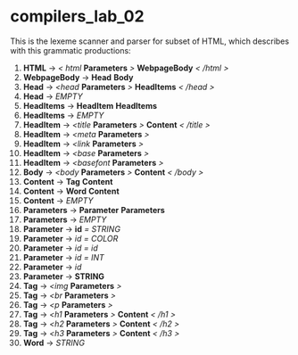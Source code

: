  compilers_lab_02
================
This is the lexeme scanner and parser for subset of HTML, which describes with this grammatic productions:

1. **HTML** -> *< html* **Parameters** *>* **WebpageBody** *< /html >*
2. **WebpageBody** -> **Head** **Body**
3. **Head** -> *<head* **Parameters** *>* **HeadItems** *< /head >*
4. **Head** -> *EMPTY*
5. **HeadItems** -> **HeadItem** **HeadItems**
6. **HeadItems** -> *EMPTY*
7. **HeadItem** -> *<title* **Parameters** *>* **Content** *< /title >* 
8. **HeadItem** -> *<meta* **Parameters** *>* 
9. **HeadItem** -> *<link* **Parameters** *>* 
10. **HeadItem** -> *<base* **Parameters** *>* 
11. **HeadItem** -> *<basefont* **Parameters** *>* 
12. **Body** -> *<body* **Parameters** *>* **Content** *< /body >* 
13. **Content** -> **Tag** **Content** 
14. **Content** -> **Word** **Content** 
15. **Content** -> *EMPTY* 
16. **Parameters** -> **Parameter** **Parameters** 
17. **Parameters** -> *EMPTY*
18. **Parameter** -> **id** *=* *STRING* 
19. **Parameter** -> *id* *=* *COLOR*
20. **Parameter** -> *id* *=* *id* 
21. **Parameter** -> *id* *=* *INT*
22. **Parameter** -> *id*
23. **Parameter** -> **STRING**
24. **Tag** -> *<img* **Parameters** *>*
25. **Tag** -> *<br* **Parameters** *>*
26. **Tag** -> *<p* **Parameters** *>* 
27. **Tag** -> *<h1* **Parameters** *>* **Content** *< /h1 >* 
28. **Tag** -> *<h2* **Parameters** *>* **Content** *< /h2 >* 
29. **Tag** -> *<h3* **Parameters** *>* **Content** *< /h3 >* 
30. **Word** -> *STRING*
